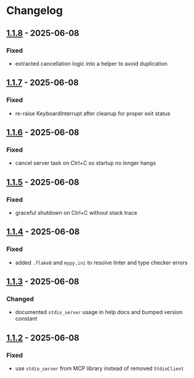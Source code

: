 # Changelog
## [1.1.8](https://github.com/joshuadanpeterson/enhanced-dash-mcp/releases/tag/v1.1.8) - 2025-06-08
### Fixed
- extracted cancellation logic into a helper to avoid duplication
## [1.1.7](https://github.com/joshuadanpeterson/enhanced-dash-mcp/releases/tag/v1.1.7) - 2025-06-08
### Fixed
- re-raise KeyboardInterrupt after cleanup for proper exit status

## [1.1.6](https://github.com/joshuadanpeterson/enhanced-dash-mcp/releases/tag/v1.1.6) - 2025-06-08
### Fixed
- cancel server task on Ctrl+C so startup no longer hangs

## [1.1.5](https://github.com/joshuadanpeterson/enhanced-dash-mcp/releases/tag/v1.1.5) - 2025-06-08
### Fixed
- graceful shutdown on Ctrl+C without stack trace


## [1.1.4](https://github.com/joshuadanpeterson/enhanced-dash-mcp/releases/tag/v1.1.4) - 2025-06-08
### Fixed
- added `.flake8` and `mypy.ini` to resolve linter and type checker errors

## [1.1.3](https://github.com/joshuadanpeterson/enhanced-dash-mcp/releases/tag/v1.1.3) - 2025-06-08
### Changed
- documented `stdio_server` usage in help docs and bumped version constant

## [1.1.2](https://github.com/joshuadanpeterson/enhanced-dash-mcp/releases/tag/v1.1.2) - 2025-06-08
### Fixed
- use `stdio_server` from MCP library instead of removed `StdioClient`
